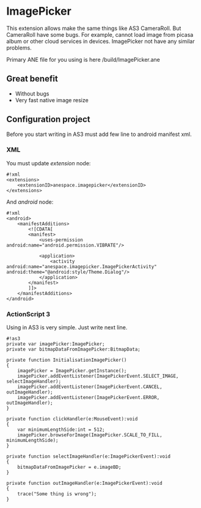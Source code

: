 # ImagePicker #

This extension allows make the same things like AS3 CameraRoll. But CameraRoll have some bugs. For example, cannot load image from picasa album or other cloud services in devices.
ImagePicker not have any similar problems.

Primary ANE file for you using is here /build/ImagePicker.ane

## Great benefit ##

* Without bugs
* Very fast native image resize

## Configuration project ##

Before you start writing in AS3 must add few line to android manifest xml.

### XML ###

You must update *extension* node:

```
#!xml
<extensions>
    <extensionID>anespace.imagepicker</extensionID>
</extensions>
```

And *android* node:

```
#!xml
<android>
    <manifestAdditions>
        <![CDATA[
        <manifest>
            <uses-permission android:name="android.permission.VIBRATE"/>

            <application>
                <activity android:name="anespace.imagepicker.ImagePickerActivity" android:theme="@android:style/Theme.Dialog"/>
            </application>
        </manifest>
        ]]>
    </manifestAdditions>
</android>
```

### ActionScript 3 ###

Using in AS3 is very simple. Just write next line.

```
#!as3
private var imagePicker:ImagePicker;
private var bitmapDataFromImagePicker:BitmapData;

private function InitialisationImagePicker()
{
	imagePicker = ImagePicker.getInstance();
	imagePicker.addEventListener(ImagePickerEvent.SELECT_IMAGE, selectImageHandler);
	imagePicker.addEventListener(ImagePickerEvent.CANCEL, outImageHandler);
	imagePicker.addEventListener(ImagePickerEvent.ERROR, outImageHandler);
}

private function clickHandler(e:MouseEvent):void
{
	var minimumLengthSide:int = 512;
	imagePicker.browseForImage(ImagePicker.SCALE_TO_FILL, minimumLengthSide);
}

private function selectImageHandler(e:ImagePickerEvent):void
{
	bitmapDataFromImagePicker = e.imageBD;
}

private function outImageHandler(e:ImagePickerEvent):void
{
	trace("Some thing is wrong");
}
```
